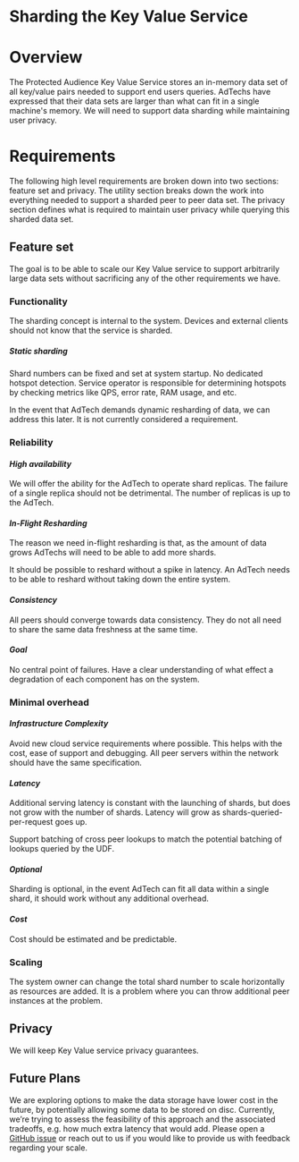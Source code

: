 # **Sharding the Key Value Service**


# **Overview**

The Protected Audience  Key Value Service stores an in-memory data set of all key/value pairs needed to support end users queries.  AdTechs have expressed that their data sets are larger than what can fit in a single machine's memory.  We will need to support data sharding while maintaining user privacy.


# **Requirements**

The following high level requirements are broken down into two sections: feature set and privacy.  The utility section breaks down the work into everything needed to support a sharded peer to peer data set.  The privacy section defines what is required to maintain user privacy while querying this sharded data set.


## **Feature set**

The goal is to be able to scale our Key Value service to support arbitrarily large data sets without sacrificing any of the other requirements we have.


### **Functionality**

The sharding concept is internal to the system. Devices and external clients should not know that the service is sharded.


##### **Static sharding**

Shard numbers can be fixed and set at system startup. No dedicated hotspot detection. Service operator is responsible for determining hotspots by checking metrics like QPS, error rate, RAM usage, and etc.

In the event that AdTech demands dynamic resharding of data, we can address this later.  It is not currently considered a requirement.


### **Reliability**


#### _High availability_

We will offer the ability for the AdTech to operate shard replicas.  The failure of a single replica should not be detrimental.  The number of replicas is up to the AdTech.


#### _In-Flight Resharding_

The reason we need in-flight resharding is that, as the amount of data grows AdTechs will need to be able to add more shards.

It should be possible to reshard without a spike in latency.  An AdTech needs to be able to reshard without taking down the entire system.


#### _Consistency_

All peers should converge towards data consistency. They do not all need to share the same data freshness at the same time.


#### _Goal_

No central point of failures. Have a clear understanding of what effect a degradation of each component has on the system.


### **Minimal overhead**


#### _Infrastructure Complexity_

Avoid new cloud service requirements where possible. This helps with the cost, ease of support and debugging. All peer servers within the network should have the same specification.


#### _Latency_

Additional serving latency is constant with the launching of shards, but does not grow with the number of shards.  Latency will grow as shards-queried-per-request goes up.

Support batching of cross peer lookups to match the potential batching of lookups queried by the UDF.


#### _Optional_

Sharding is optional, in the event AdTech can fit all data within a single shard, it should work without any additional overhead.


#### _Cost_

Cost should be estimated and be predictable.


### **Scaling**

The system owner can change the total shard number to scale horizontally as resources are added.  It is a problem where you can throw additional peer instances at the problem.


## **Privacy**

We will keep Key Value service privacy guarantees.


## **Future Plans**

We are exploring options to make the data storage have lower cost in the future, by potentially allowing some data to be stored on disc. Currently, we’re trying to assess the feasibility of this approach and the associated tradeoffs, e.g. how much extra latency that would add. Please open a [GitHub issue](https://github.com/privacysandbox/fledge-key-value-service/issues) or reach out to us if you would like to provide us with feedback regarding your scale.
